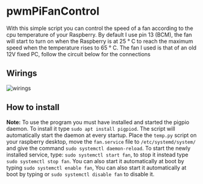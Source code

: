 # pwmPiFanControl
With this simple script you can control the speed of a fan according to the cpu temperature of your Raspberry. By default I use pin 13 (BCM), the fan will start to turn on when the Raspberry is at 25 ° C to reach the maximum speed when the temperature rises to 65 ° C. The fan I used is that of an old 12V fixed PC, follow the circuit below for the connections

## Wirings

![wirings](https://i.stack.imgur.com/rSeVt.png)

## How to install
**Note:** To use the program you must have installed and started the pigpio daemon. To install it type `sudo apt install pigpiod`. The script will automatically start the daemon at every startup.
Place the `temp.py` script on your raspberry desktop, move the `fan.service` file to `/etc/systemd/system/` and give the command `sudo systemctl daemon-reload`. 
To start the newly installed service, type: `sudo systemctl start fan`, to stop it instead type `sudo systemctl stop fan`. 
You can also start it automatically at boot by typing `sudo systemctl enable fan`, You can also start it automatically at boot by typing or `sudo systemctl disable fan` to disable it.